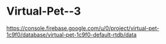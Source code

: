 # Virtual-Pet--3
https://console.firebase.google.com/u/0/project/virtual-pet-1c9f0/database/virtual-pet-1c9f0-default-rtdb/data
